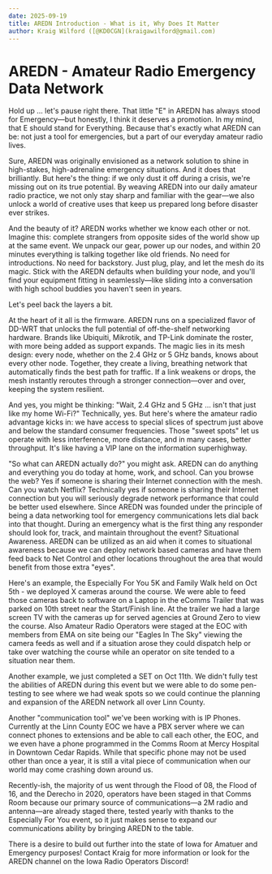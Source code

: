 ```yaml
---
date: 2025-09-19
title: AREDN Introduction - What is it, Why Does It Matter
author: Kraig Wilford ([@KD0CGN](kraigawilford@gmail.com)
---
```



# AREDN - Amateur Radio Emergency Data Network

Hold up ... let's pause right there. That little "E" in AREDN has always stood for Emergency—but honestly, I think it deserves a promotion. In my mind, that E should stand for Everything. Because that's exactly what AREDN can be: not just a tool for emergencies, but a part of our everyday amateur radio lives.

Sure, AREDN was originally envisioned as a network solution to shine in high-stakes, high-adrenaline emergency situations. And it does that brilliantly. But here's the thing: if we only dust it off during a crisis, we're missing out on its true potential. By weaving AREDN into our daily amateur radio practice, we not only stay sharp and familiar with the gear—we also unlock a world of creative uses that keep us prepared long before disaster ever strikes.

And the beauty of it? AREDN works whether we know each other or not. Imagine this: complete strangers from opposite sides of the world show up at the same event. We unpack our gear, power up our nodes, and within 20 minutes everything is talking together like old friends. No need for introductions. No need for backstory. Just plug, play, and let the mesh do its magic. Stick with the AREDN defaults when building your node, and you'll find your equipment fitting in seamlessly—like sliding into a conversation with high school buddies you haven't seen in years.

Let's peel back the layers a bit.

At the heart of it all is the firmware. AREDN runs on a specialized flavor of DD-WRT that unlocks the full potential of off-the-shelf networking hardware. Brands like Ubiquiti, Mikrotik, and TP-Link dominate the roster, with more being added as support expands. The magic lies in its mesh design: every node, whether on the 2.4 GHz or 5 GHz bands, knows about every other node. Together, they create a living, breathing network that automatically finds the best path for traffic. If a link weakens or drops, the mesh instantly reroutes through a stronger connection—over and over, keeping the system resilient.

And yes, you might be thinking: "Wait, 2.4 GHz and 5 GHz ... isn't that just like my home Wi-Fi?" Technically, yes. But here's where the amateur radio advantage kicks in: we have access to special slices of spectrum just above and below the standard consumer frequencies. Those "sweet spots" let us operate with less interference, more distance, and in many cases, better throughput. It's like having a VIP lane on the information superhighway.

"So what can AREDN actually do?" you might ask. AREDN can do anything and everything you do today at home, work, and school. Can you browse the web? Yes if someone is sharing their Internet connection with the mesh. Can you watch Netflix? Technically yes if someone is sharing their Internet connection but you will seriously degrade network performance that could be better used elsewhere. Since AREDN was founded under the principle of being a data networking tool for emergency communications lets dial back into that thought. During an emergency what is the first thing any responder should look for, track, and maintain throughout the event? Situational Awareness. AREDN can be utilized as an aid when it comes to situational awareness because we can deploy network based cameras and have them feed back to Net Control and other locations throughout the area that would benefit from those extra "eyes".

Here's an example, the Especially For You 5K and Family Walk held on Oct 5th - we deployed X cameras around the course. We were able to feed those cameras back to software on a Laptop in the eComms Trailer that was parked on 10th street near the Start/Finish line. At the trailer we had a large screen TV with the cameras up for served agencies at Ground Zero to view the course. Also Amateur Radio Operators were staged at the EOC with members from EMA on site being our "Eagles In The Sky" viewing the camera feeds as well and if a situation arose they could dispatch help or take over watching the course while an operator on site tended to a situation near them.

Another example, we just completed a SET on Oct 11th. We didn't fully test the abilities of AREDN during this event but we were able to do some pen-testing to see where we had weak spots so we could continue the planning and expansion of the AREDN network all over Linn County.

Another "communication tool" we've been working with is IP Phones. Currently at the Linn County EOC we have a PBX server where we can connect phones to extensions and be able to call each other, the EOC, and we even have a phone programmed in the Comms Room at Mercy Hospital in Downtown Cedar Rapids. While that specific phone may not be used other than once a year, it is still a vital piece of communication when our world may come crashing down around us.

Recently-ish, the majority of us went through the Flood of 08, the Flood of 16, and the Derecho in 2020, operators have been staged in that Comms Room because our primary source of communications—a 2M radio and antenna—are already staged there, tested yearly with thanks to the Especially For You event, so it just makes sense to expand our communications ability by bringing AREDN to the table.

There is a desire to build out further into the state of Iowa for Amatuer and Emergency purposes! Contact Kraig for more information or look for the AREDN channel on the Iowa Radio Operators Discord!